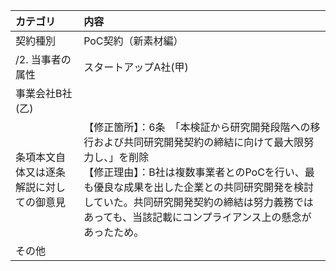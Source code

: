 | カテゴリ | 内容 |
|:---|:---|
|契約種別|PoC契約（新素材編） |
|/2. 当事者の属性|スタートアップA社(甲)|
|事業会社B社(乙)|
|条項本文自体又は逐条解説に対しての御意見|【修正箇所】：6条　「本検証から研究開発段階への移行および共同研究開発契約の締結に向けて最大限努力し、」を削除  <br>  【修正理由】：B社は複数事業者とのPoCを行い、最も優良な成果を出した企業との共同研究開発を検討していた。共同研究開発契約の締結は努力義務ではあっても、当該記載にコンプライアンス上の懸念があったため。 |
|その他| |
